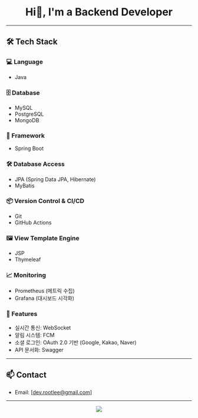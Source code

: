 <h1 align="center">Hi👋, I'm a Backend Developer</h1>

---

## 🛠️ Tech Stack

### 💻 Language
- Java

### 🗄️ Database
- MySQL
- PostgreSQL
- MongoDB

### 🧩 Framework
- Spring Boot

### 🛠️ Database Access
- JPA (Spring Data JPA, Hibernate)
- MyBatis

### 📦 Version Control & CI/CD
- Git
- GitHub Actions

### 🖼️ View Template Engine
- JSP
- Thymeleaf

### 📈 Monitoring
- Prometheus (메트릭 수집)
- Grafana (대시보드 시각화)

### 🚀 Features
- 실시간 통신: WebSocket
- 알림 시스템: FCM
- 소셜 로그인: OAuth 2.0 기반 (Google, Kakao, Naver)
- API 문서화: Swagger

---

## 📫 Contact

- Email: [dev.rootlee@gmail.com]

---

<p align="center">
  <img src="https://github-readme-stats.vercel.app/api?username=devrootlee&show_icons=true&theme=tokyonight" />
</p>
